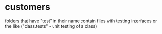 # customers
 
folders that have "test" in their name contain files with testing interfaces or the like ("class.tests" - unit testing of a class)
